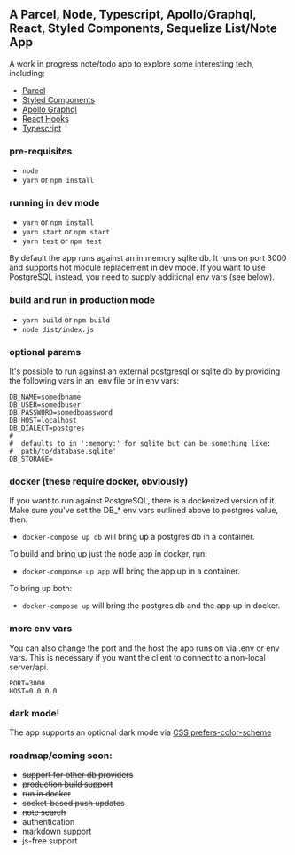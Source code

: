 A Parcel, Node, Typescript, Apollo/Graphql, React, Styled Components, Sequelize List/Note App
-----------

A work in progress note/todo app to explore some 
interesting tech, including:

* [Parcel](https://parceljs.org/)
* [Styled Components](https://styled-components.com/)
* [Apollo Graphql](https://www.apollographql.com/)
* [React Hooks](https://reactjs.org/docs/hooks-reference.html)
* [Typescript](https://www.typescriptlang.org/)


### pre-requisites
* `node` 
* `yarn` or `npm install`


### running in dev mode
* `yarn` or `npm install`
* `yarn start` or `npm start` 
* `yarn test` or `npm test`


By default the app runs against an in memory sqlite db. It runs on port 3000 and supports 
hot module replacement in dev mode. If you want to use PostgreSQL instead, you need to 
supply additional env vars (see below).


### build and run in production mode
* `yarn build` or `npm build`
* `node dist/index.js`


### optional params
It's possible to run against an external postgresql or sqlite db by providing the 
following vars in an .env file or in env vars:

```
DB_NAME=somedbname
DB_USER=somedbuser
DB_PASSWORD=somedbpassword
DB_HOST=localhost
DB_DIALECT=postgres
#
#  defaults to in ':memory:' for sqlite but can be something like:
# 'path/to/database.sqlite'
DB_STORAGE=
```

### docker (these require docker, obviously)
If you want to run against PostgreSQL, there is a dockerized version of it. Make sure you've set 
the DB_* env vars outlined above to postgres value, then:
* `docker-compose up db` will bring up a postgres db in a container. 

To build and bring up just the node app in docker, run:
* `docker-componse up app` will bring the app up in a container.

To bring up both:
* `docker-compose up` will bring the postgres db and the app up in docker.    


### more env vars

You can also change the port and the host the app runs on via .env or env vars. This is 
necessary if you want the client to connect to a non-local server/api.

```
PORT=3000
HOST=0.0.0.0
```

### dark mode!
The app supports an optional dark mode 
via [CSS prefers-color-scheme](https://developer.mozilla.org/en-US/docs/Web/CSS/@media/prefers-color-scheme)

### roadmap/coming soon:
* ~~support for other db providers~~
* ~~production build support~~
* ~~run in docker~~ 
* ~~socket-based push updates~~
* ~~note search~~
* authentication
* markdown support
* js-free support






